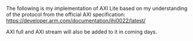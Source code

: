 The following is my implementation of AXI Lite based on my understanding of the protocol from the official AXI specification: https://developer.arm.com/documentation/ihi0022/latest/

AXI full and AXI stream will also be added to it in coming days.
